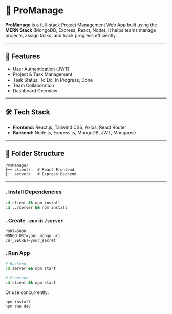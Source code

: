 # 📌 ProManage

**ProManage** is a full-stack Project Management Web App built using the **MERN Stack** (MongoDB, Express, React, Node). It helps teams manage projects, assign tasks, and track progress efficiently.

---

## 🚀 Features

- User Authentication (JWT)
- Project & Task Management
- Task Status: To Do, In Progress, Done
- Team Collaboration
- Dashboard Overview

---

## 🛠️ Tech Stack

- **Frontend:** React.js, Tailwind CSS, Axios, React Router
- **Backend:** Node.js, Express.js, MongoDB, JWT, Mongoose

---

## 📁 Folder Structure

```
ProManage/
├── client/   # React Frontend
├── server/   # Express Backend
```

---


### . Install Dependencies

```bash
cd client && npm install
cd ../server && npm install
```

### . Create `.env` in `/server`

```
PORT=5000
MONGO_URI=your_mongo_uri
JWT_SECRET=your_secret
```

### . Run App

```bash
# Backend
cd server && npm start

# Frontend
cd client && npm start
```

Or use concurrently:

```bash
npm install
npm run dev
```
